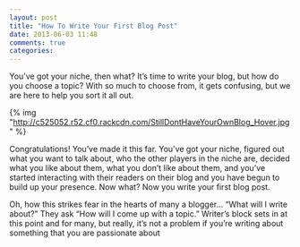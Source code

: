 ```yaml
---
layout: post
title: "How To Write Your First Blog Post"
date: 2013-06-03 11:48
comments: true
categories: 
---
```

You’ve got your niche, then what? It’s time to write your blog, but how do you choose a topic? With so much to choose from, it gets confusing, but we are here to help you sort it all out.

{% img "http://c525052.r52.cf0.rackcdn.com/StillDontHaveYourOwnBlog_Hover.jpg" %}

Congratulations! You’ve made it this far. You’ve got your niche, figured out what you want to talk about, who the other players in the niche are, decided what you like about them, what you don’t like about them, and you’ve started interacting with their readers on their blog and you have begun to build up your presence. Now what?
Now you write your first blog post.

Oh, how this strikes fear in the hearts of many a blogger… “What will I write about?” They ask “How will I come up with a topic.” Writer’s block sets in at this point and for many, but really, it’s not a problem if you’re writing about something that you are passionate about

